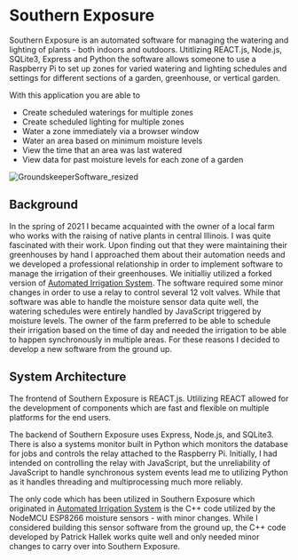 # Southern Exposure

Southern Exposure is an automated software for managing the watering and lighting of plants - both indoors and outdoors.  Utitlizing REACT.js, Node.js, SQLite3, Express and Python the software allows someone to use a Raspberry Pi to set up zones for varied watering and lighting schedules and settings for different sections of a garden, greenhouse, or vertical garden.  

With this application you are able to
- Create scheduled waterings for multiple zones
- Create scheduled lighting for multiple zones
- Water a zone immediately via a browser window
- Water an area based on minimum moisture levels
- View the time that an area was last watered
- View data for past moisture levels for each zone of a garden


![GroundskeeperSoftware_resized](https://user-images.githubusercontent.com/30629717/160464091-c2859f13-dc74-4eec-87be-277f57043ff4.jpg)


## Background

In the spring of 2021 I became acquainted with the owner of a local farm who works with the raising of native plants in central Illinois. I was quite fascinated with their work.  Upon finding out that they were maintaining their greenhouses by hand I approached them about their automation needs and we developed a professional relationship in order to implement software to manage the irrigation of their greenhouses.  We initialliy utilized a forked version of [Automated Irrigation System](https://github.com/PatrickHallek/automated-irrigation-system).  The software required some minor changes in order to use a relay to control several 12 volt valves. While that software was able to handle the moisture sensor data quite well, the watering schedules were entirely handled by JavaScript triggered by moisture levels.  The owner of the farm preferred to be able to schedule their irrigation based on the time of day and needed the irrigation to be able to happen synchronously in multiple areas.  For these reasons I decided to develop a new software from the ground up.  

## System Architecture

The frontend of Southern Exposure is REACT.js.  Utlilizing REACT allowed for the development of components which are fast and flexible on multiple platforms for the end users.  

The backend of Southern Exposure uses Express, Node.js, and SQLite3.  There is also a systems monitor built in Python which monitors the database for jobs and controls the relay attached to the Raspberry Pi.  Initially, I had intended on controlling the relay with JavaScript, but the unreliability of JavaScript to handle synchronous system events lead me to utilizing Python as it handles threading and multiprocessing much more reliably.   

The only code which has been utilized in Southern Exposure which originated in [Automated Irrigation System](https://github.com/PatrickHallek/automated-irrigation-system) is the C++ code utilized by the NodeMCU ESP8266 moisture sensors - with minor changes.  While I considered building this sensor software from the ground up, the C++ code developed by Patrick Hallek works quite well and only needed minor changes to carry over into Southern Exposure.  

